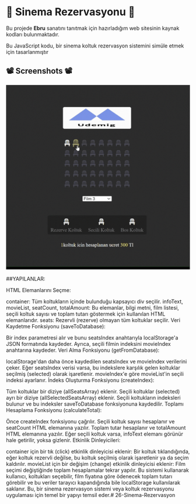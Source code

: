 # 🎥 Sinema Rezervasyonu 🍿

Bu projede **Ebru** sanatını tanıtmak için hazırladığım web sitesinin kaynak kodları bulunmaktadır.



Bu JavaScript kodu, bir sinema koltuk rezervasyon sistemini simüle etmek için tasarlanmıştır
## 📽️ Screenshots 📽️

![](cinema.gif)





##YAPILANLAR:

HTML Elemanlarını Seçme:

container: Tüm koltukların içinde bulunduğu kapsayıcı div seçilir.
infoText, movieList, seatCount, totalAmount: Bu elemanlar, bilgi metni, film listesi, seçili koltuk sayısı ve toplam tutarı göstermek için kullanılan HTML elemanlarıdır.
seats: Rezervli (rezerve) olmayan tüm koltuklar seçilir.
Veri Kaydetme Fonksiyonu (saveToDatabase):

Bir index parametresi alır ve bunu seatsIndex anahtarıyla localStorage'a JSON formatında kaydeder.
Ayrıca, seçili filmin indeksini movieIndex anahtarına kaydeder.
Veri Alma Fonksiyonu (getFromDatabase):

localStorage'dan daha önce kaydedilen seatsIndex ve movieIndex verilerini çeker.
Eğer seatsIndex verisi varsa, bu indekslere karşılık gelen koltuklar seçilmiş (selected) olarak işaretlenir.
movieIndex'e göre movieList'in seçili indeksi ayarlanır.
İndeks Oluşturma Fonksiyonu (createIndex):

Tüm koltuklar bir diziye (allSeatsArray) eklenir.
Seçili koltuklar (selected) ayrı bir diziye (allSelectedSeatsArray) eklenir.
Seçili koltukların indeksleri bulunur ve bu indeksler saveToDatabase fonksiyonuna kaydedilir.
Toplamı Hesaplama Fonksiyonu (calculateTotal):

Önce createIndex fonksiyonu çağrılır.
Seçili koltuk sayısı hesaplanır ve seatCount HTML elemanına yazılır.
Toplam tutar hesaplanır ve totalAmount HTML elemanına yazılır.
Eğer seçili koltuk varsa, infoText elemanı görünür hale getirilir, yoksa gizlenir.
Etkinlik Dinleyicileri:

container için bir tık (click) etkinlik dinleyicisi eklenir: Bir koltuk tıklandığında, eğer koltuk rezervli değilse, bu koltuk seçilmiş olarak işaretlenir ya da seçim kaldırılır.
movieList için bir değişim (change) etkinlik dinleyicisi eklenir: Film seçimi değiştiğinde toplam hesaplamalar tekrar yapılır.
Bu sistemi kullanarak kullanıcı, koltukları seçebilir, film fiyatına göre ödenecek toplam tutarı görebilir ve bu veriler tarayıcı kapandığında bile localStorage kullanılarak saklanır. Bu, bir sinema rezervasyon sistemi veya koltuk rezervasyonu uygulaması için temel bir yapıyı temsil eder.# 26-Sinema-Rezervasyon
